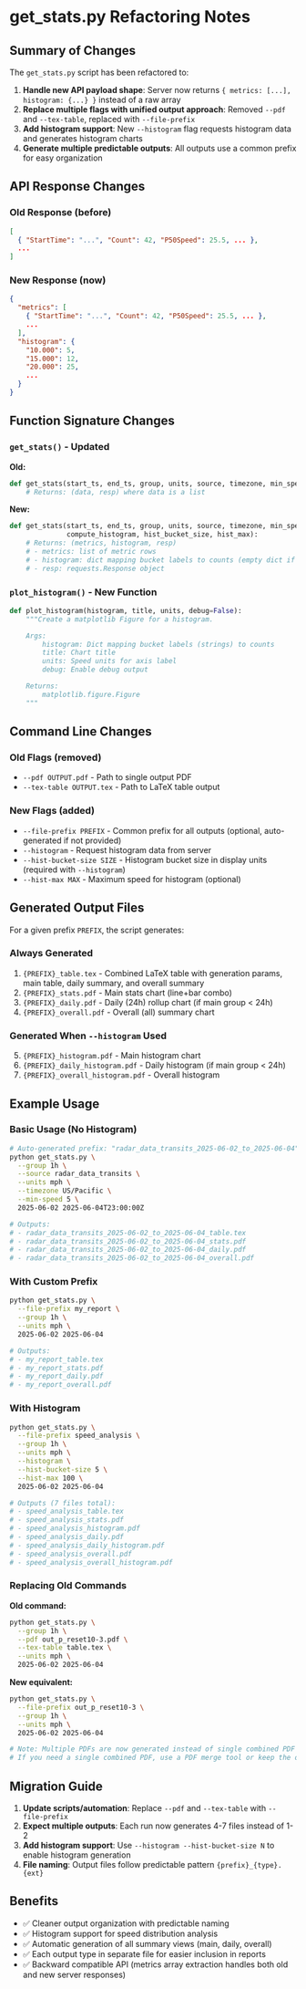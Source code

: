 # get_stats.py Refactoring Notes

## Summary of Changes

The `get_stats.py` script has been refactored to:

1. **Handle new API payload shape**: Server now returns `{ metrics: [...], histogram: {...} }` instead of a raw array
2. **Replace multiple flags with unified output approach**: Removed `--pdf` and `--tex-table`, replaced with `--file-prefix`
3. **Add histogram support**: New `--histogram` flag requests histogram data and generates histogram charts
4. **Generate multiple predictable outputs**: All outputs use a common prefix for easy organization

## API Response Changes

### Old Response (before)
```json
[
  { "StartTime": "...", "Count": 42, "P50Speed": 25.5, ... },
  ...
]
```

### New Response (now)
```json
{
  "metrics": [
    { "StartTime": "...", "Count": 42, "P50Speed": 25.5, ... },
    ...
  ],
  "histogram": {
    "10.000": 5,
    "15.000": 12,
    "20.000": 25,
    ...
  }
}
```

## Function Signature Changes

### `get_stats()` - Updated
**Old:**
```python
def get_stats(start_ts, end_ts, group, units, source, timezone, min_speed):
    # Returns: (data, resp) where data is a list
```

**New:**
```python
def get_stats(start_ts, end_ts, group, units, source, timezone, min_speed,
              compute_histogram, hist_bucket_size, hist_max):
    # Returns: (metrics, histogram, resp)
    # - metrics: list of metric rows
    # - histogram: dict mapping bucket labels to counts (empty dict if not requested)
    # - resp: requests.Response object
```

### `plot_histogram()` - New Function
```python
def plot_histogram(histogram, title, units, debug=False):
    """Create a matplotlib Figure for a histogram.

    Args:
        histogram: Dict mapping bucket labels (strings) to counts
        title: Chart title
        units: Speed units for axis label
        debug: Enable debug output

    Returns:
        matplotlib.figure.Figure
    """
```

## Command Line Changes

### Old Flags (removed)
- `--pdf OUTPUT.pdf` - Path to single output PDF
- `--tex-table OUTPUT.tex` - Path to LaTeX table output

### New Flags (added)
- `--file-prefix PREFIX` - Common prefix for all outputs (optional, auto-generated if not provided)
- `--histogram` - Request histogram data from server
- `--hist-bucket-size SIZE` - Histogram bucket size in display units (required with `--histogram`)
- `--hist-max MAX` - Maximum speed for histogram (optional)

## Generated Output Files

For a given prefix `PREFIX`, the script generates:

### Always Generated
1. `{PREFIX}_table.tex` - Combined LaTeX table with generation params, main table, daily summary, and overall summary
2. `{PREFIX}_stats.pdf` - Main stats chart (line+bar combo)
3. `{PREFIX}_daily.pdf` - Daily (24h) rollup chart (if main group < 24h)
4. `{PREFIX}_overall.pdf` - Overall (all) summary chart

### Generated When `--histogram` Used
5. `{PREFIX}_histogram.pdf` - Main histogram chart
6. `{PREFIX}_daily_histogram.pdf` - Daily histogram (if main group < 24h)
7. `{PREFIX}_overall_histogram.pdf` - Overall histogram

## Example Usage

### Basic Usage (No Histogram)
```bash
# Auto-generated prefix: "radar_data_transits_2025-06-02_to_2025-06-04"
python get_stats.py \
  --group 1h \
  --source radar_data_transits \
  --units mph \
  --timezone US/Pacific \
  --min-speed 5 \
  2025-06-02 2025-06-04T23:00:00Z

# Outputs:
# - radar_data_transits_2025-06-02_to_2025-06-04_table.tex
# - radar_data_transits_2025-06-02_to_2025-06-04_stats.pdf
# - radar_data_transits_2025-06-02_to_2025-06-04_daily.pdf
# - radar_data_transits_2025-06-02_to_2025-06-04_overall.pdf
```

### With Custom Prefix
```bash
python get_stats.py \
  --file-prefix my_report \
  --group 1h \
  --units mph \
  2025-06-02 2025-06-04

# Outputs:
# - my_report_table.tex
# - my_report_stats.pdf
# - my_report_daily.pdf
# - my_report_overall.pdf
```

### With Histogram
```bash
python get_stats.py \
  --file-prefix speed_analysis \
  --group 1h \
  --units mph \
  --histogram \
  --hist-bucket-size 5 \
  --hist-max 100 \
  2025-06-02 2025-06-04

# Outputs (7 files total):
# - speed_analysis_table.tex
# - speed_analysis_stats.pdf
# - speed_analysis_histogram.pdf
# - speed_analysis_daily.pdf
# - speed_analysis_daily_histogram.pdf
# - speed_analysis_overall.pdf
# - speed_analysis_overall_histogram.pdf
```

### Replacing Old Commands

**Old command:**
```bash
python get_stats.py \
  --group 1h \
  --pdf out_p_reset10-3.pdf \
  --tex-table table.tex \
  --units mph \
  2025-06-02 2025-06-04
```

**New equivalent:**
```bash
python get_stats.py \
  --file-prefix out_p_reset10-3 \
  --group 1h \
  --units mph \
  2025-06-02 2025-06-04

# Note: Multiple PDFs are now generated instead of single combined PDF
# If you need a single combined PDF, use a PDF merge tool or keep the old script version
```

## Migration Guide

1. **Update scripts/automation**: Replace `--pdf` and `--tex-table` with `--file-prefix`
2. **Expect multiple outputs**: Each run now generates 4-7 files instead of 1-2
3. **Add histogram support**: Use `--histogram --hist-bucket-size N` to enable histogram generation
4. **File naming**: Output files follow predictable pattern `{prefix}_{type}.{ext}`

## Benefits

- ✅ Cleaner output organization with predictable naming
- ✅ Histogram support for speed distribution analysis
- ✅ Automatic generation of all summary views (main, daily, overall)
- ✅ Each output type in separate file for easier inclusion in reports
- ✅ Backward compatible API (metrics array extraction handles both old and new server responses)
